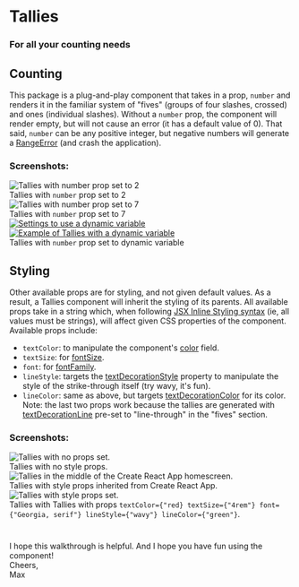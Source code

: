 # Tallies
### For all your counting needs

## Counting
This package is a plug-and-play component that takes in a prop, `number` and renders it in the familiar system of "fives" (groups of four slashes, crossed) and ones (individual slashes). Without a `number` prop, the component will render empty, but will not cause an error (it has a default value of 0). That said, `number` can be any positive integer, but negative numbers will generate a [RangeError](https://developer.mozilla.org/en-US/docs/Web/JavaScript/Reference/Global_Objects/RangeError) (and crash the application).

### Screenshots:  
![Tallies with number prop set to 2](https://i.ibb.co/K9Tmjjr/tallies-2.jpg)  
Tallies with `number` prop set to 2  
![Tallies with number prop set to 7](https://i.ibb.co/Sm1w1vH/tallies-7.jpg)  
Tallies with `number` prop set to 7  
[![Settings to use a dynamic variable](https://i.ibb.co/F4KjCrH/tallies-random.jpg)](https://github.com/ProfessionalMaxJS/tallies_demo/blob/main/src/App.js)  
[![Example of Tallies with a dynamic variable](https://i.ibb.co/0s6tbsQ/tallies-random-clip.gif)](https://github.com/ProfessionalMaxJS/tallies_demo/blob/main/src/App.js)  
Tallies with `number` prop set to dynamic variable  

## Styling
Other available props are for styling, and not given default values. As a result, a Tallies component will inherit the styling of its parents. All available props take in a string which, when following [JSX Inline Styling syntax](https://techstacker.com/how-to-inline-style-jsx-react-css/) (ie, all values must be strings), will affect given CSS properties of the component. Available props include:  
* `textColor`: to manipulate the component's [color](https://developer.mozilla.org/en-US/docs/Web/CSS/color) field.
* `textSize`: for [fontSize](https://developer.mozilla.org/en-US/docs/Web/CSS/font-size).
* `font`: for [fontFamily](https://developer.mozilla.org/en-US/docs/Web/CSS/font-family).
* `lineStyle`: targets the [textDecorationStyle](https://developer.mozilla.org/en-US/docs/Web/CSS/text-decoration-style) property to manipulate the style of the strike-through itself (try wavy, it's fun).
* `lineColor`: same as above, but targets [textDecorationColor](https://developer.mozilla.org/en-US/docs/Web/CSS/text-decoration-color) for its color.  
Note: the last two props work because the tallies are generated with [textDecorationLine](https://developer.mozilla.org/en-US/docs/Web/CSS/text-decoration-line) pre-set to "line-through" in the "fives" section.

### Screenshots:
![Tallies with no props set.](https://i.ibb.co/9wHG25k/def-tallies.jpg)  
Tallies with no style props.  
![Tallies in the middle of the Create React App homescreen.](https://i.ibb.co/Cm6FXk1/cra-tallies.jpg)  
Tallies with style props inherited from Create React App.  
![Tallies with style props set.](https://i.ibb.co/0jD1hgp/prop-tallies.jpg)  
Tallies with Tallies with props `textColor={"red} textSize={"4rem"} font={"Georgia, serif"} lineStyle={"wavy"} lineColor={"green"}`.

#
I hope this walkthrough is helpful. And I hope you have fun using the component!  
Cheers,  
Max
